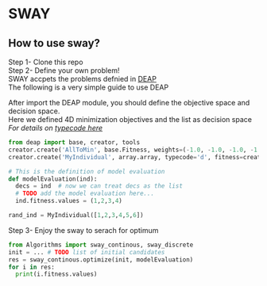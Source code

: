 # SWAY

## How to use sway?
Step 1- Clone this repo  
Step 2- Define your own problem!  
SWAY accpets the problems defnied in [DEAP](http://deap.readthedocs.io/en/master/index.html)  
The following is a very simple guide to use DEAP  

After import the DEAP module, you should define the objective space and decision space.  
Here we defined 4D minimization objectives and the list as decision space  
_For details on [typecode here](https://docs.scipy.org/doc/numpy/reference/generated/numpy.typename.html)_

```python
from deap import base, creator, tools
creator.create('AllToMin', base.Fitness, weights=(-1.0, -1.0, -1.0, -1.0))
creator.create('MyIndividual', array.array, typecode='d', fitness=creator.FitnessMin)

# This is the definition of model evaluation
def modelEvaluation(ind):
  decs = ind  # now we can treat decs as the list
  # TODO add the model evaluation here...
  ind.fitness.values = (1,2,3,4)

rand_ind = MyIndividual([1,2,3,4,5,6])
```
Step 3- Enjoy the sway to serach for optimum

```python
from Algorithms import sway_continous, sway_discrete
init = ... # TODO list of initial candidates
res = sway_continous.optimize(init, modelEvaluation)
for i in res:
  print(i.fitness.values)
```
